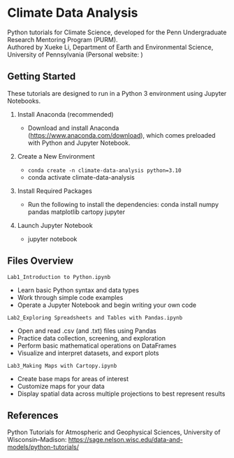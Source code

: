 Climate Data Analysis
==============================================
Python tutorials for Climate Science, developed for the Penn Undergraduate Research Mentoring Program (PURM).<br> 
Authored by Xueke Li, Department of Earth and Environmental Science, University of Pennsylvania (Personal website: )

Getting Started
-------------------
These tutorials are designed to run in a Python 3 environment using Jupyter Notebooks.

1. Install Anaconda (recommended)

   * Download and install Anaconda (https://www.anaconda.com/download), which comes preloaded with Python and Jupyter Notebook.

2. Create a New Environment
   * ```conda create -n climate-data-analysis python=3.10```
   * conda activate climate-data-analysis

3. Install Required Packages

   * Run the following to install the dependencies: conda install numpy pandas matplotlib cartopy jupyter

4. Launch Jupyter Notebook
   * jupyter notebook

Files Overview
-----------------
`Lab1_Introduction to Python.ipynb` 
* Learn basic Python syntax and data types
* Work through simple code examples
* Operate a Jupyter Notebook and begin writing your own code

`Lab2_Exploring Spreadsheets and Tables with Pandas.ipynb` 
* Open and read .csv (and .txt) files using Pandas
* Practice data collection, screening, and exploration
* Perform basic mathematical operations on DataFrames
* Visualize and interpret datasets, and export plots

`Lab3_Making Maps with Cartopy.ipynb` 
* Create base maps for areas of interest
* Customize maps for your data
* Display spatial data across multiple projections to best represent results

References
-------------------
Python Tutorials for Atmospheric and Geophysical Sciences, University of Wisconsin–Madison: https://sage.nelson.wisc.edu/data-and-models/python-tutorials/

  
